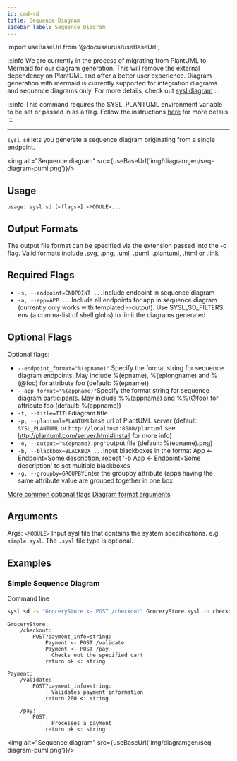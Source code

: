 ```yaml
---
id: cmd-sd
title: Sequence Diagram
sidebar_label: Sequence Diagram
---
```


import useBaseUrl from '@docusaurus/useBaseUrl';

:::info
We are currently in the process of migrating from PlantUML to Mermaid for our diagram generation. This will remove the external dependency on PlantUML and offer a better user experience. Diagram generation with mermaid is currently supported for integration diagrams and sequence diagrams only. For more details, check out [sysl diagram](cmd-diagram.md)
:::

:::info
This command requires the SYSL_PLANTUML environment variable to be set or passed in as a flag. Follow the instructions [here](plantuml.md) for more details
:::

---

`sysl sd` lets you generate a sequence diagram originating from a single endpoint.

<img alt="Sequence diagram" src={useBaseUrl('img/diagramgen/seq-diagram-puml.png')}/>

## Usage

`usage: sysl sd [<flags>] <MODULE>...`

## Output Formats

The output file format can be specified via the extension passed into the -o flag.
Valid formats include .svg, .png, .uml, .puml, .plantuml, .html or .link

## Required Flags

- `-s, --endpoint=ENDPOINT ...`Include endpoint in sequence diagram
- `-a, --app=APP ...`Include all endpoints for app in sequence diagram (currently only works with
  templated --output). Use SYSL_SD_FILTERS env (a comma-list of shell globs) to limit
  the diagrams generated

## Optional Flags

Optional flags:

- `--endpoint_format="%(epname)"`
  Specify the format string for sequence diagram endpoints. May include %(epname),
  %(eplongname) and %(@foo) for attribute foo (default: %(epname))
- `--app_format="%(appname)"`Specify the format string for sequence diagram participants. May include %%(appname)
  and %%(@foo) for attribute foo (default: %(appname))
- `-t, --title=TITLE`diagram title
- `-p, --plantuml=PLANTUML`base url of PlantUML server (default: `SYSL_PLANTUML` or `http://localhost:8080/plantuml`
  see http://plantuml.com/server.html#install for more info)
- `-o, --output="%(epname).png"`output file (default: %(epname).png)
- `-b, --blackbox=BLACKBOX ...`Input blackboxes in the format App <- Endpoint=Some description, repeat '-b App <-
  Endpoint=Some description' to set multiple blackboxes
- `-g, --groupby=GROUPBY`Enter the groupby attribute (apps having the same attribute value are grouped
  together in one box

[More common optional flags](common-flags.md)
[Diagram format arguments](format-diagram.md)

## Arguments

Args:
`<MODULE>` Input sysl file that contains the system specifications. e.g `simple.sysl`. The `.sysl` file type is optional.

## Examples

### Simple Sequence Diagram

Command line

```bash
sysl sd -s "GroceryStore <- POST /checkout" GroceryStore.sysl -o checkout.png
```

```sysl title="Input Sysl file: GroceryStore.sysl"
GroceryStore:
    /checkout:
        POST?payment_info=string:
            Payment <- POST /validate
            Payment <- POST /pay
            | Checks out the specified cart
            return ok <: string

Payment:
    /validate:
        POST?payment_info=string:
            | Validates payment information
            return 200 <: string

    /pay:
        POST:
            | Processes a payment
            return ok <: string

```

<img alt="Sequence diagram" src={useBaseUrl('img/diagramgen/seq-diagram-puml.png')}/>

